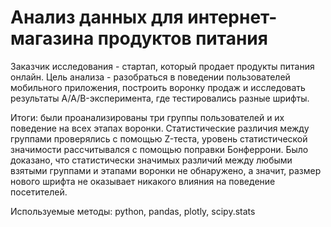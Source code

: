 
# Анализ данных для интернет-магазина продуктов питания

Заказчик исследования - стартап, который продает продукты питания онлайн. Цель анализа - разобраться в поведении пользователей мобильного приложения, построить воронку продаж и исследовать результаты A/A/B-эксперимента, где тестировались разные шрифты.

Итоги: были проанализированы три группы пользователей и их поведение на всех этапах воронки. Статистические различия между группами проверялись с помощью Z-теста, уровень статистической значимости рассчитывался с помощью поправки Бонферрони. Было доказано, что статистически значимых различий между любыми взятыми группами и этапами воронки не обнаружено, а значит, размер нового шрифта не оказывает никакого влияния на поведение посетителей.

Используемые методы: python, pandas, plotly, scipy.stats

